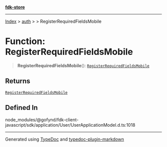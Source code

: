 [**fdk-store**](../../../README.md)
***

[Index](../../../API.md) > [auth](../../README.md) > [<internal>](../README.md) > RegisterRequiredFieldsMobile

# Function: RegisterRequiredFieldsMobile

> **RegisterRequiredFieldsMobile**(): [`RegisterRequiredFieldsMobile`](../type-aliases/type-alias.RegisterRequiredFieldsMobile.md)

## Returns

[`RegisterRequiredFieldsMobile`](../type-aliases/type-alias.RegisterRequiredFieldsMobile.md)

## Defined In

node\_modules/@gofynd/fdk-client-javascript/sdk/application/User/UserApplicationModel.d.ts:1018

***
Generated using [TypeDoc](https://typedoc.org/) and [typedoc-plugin-markdown](https://www.npmjs.com/package/typedoc-plugin-markdown)
